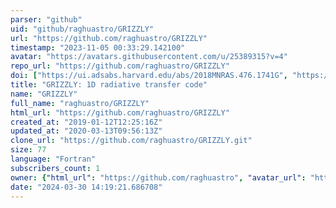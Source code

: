```yaml
---
parser: "github"
uid: "github/raghuastro/GRIZZLY"
url: "https://github.com/raghuastro/GRIZZLY"
timestamp: "2023-11-05 00:33:29.142100"
avatar: "https://avatars.githubusercontent.com/u/25389315?v=4"
repo_url: "https://github.com/raghuastro/GRIZZLY"
doi: ["https://ui.adsabs.harvard.edu/abs/2018MNRAS.476.1741G", "https://ui.adsabs.harvard.edu/abs/2023ascl.soft10012G/abstract"]
title: "GRIZZLY: 1D radiative transfer code"
name: "GRIZZLY"
full_name: "raghuastro/GRIZZLY"
html_url: "https://github.com/raghuastro/GRIZZLY"
created_at: "2019-01-12T12:25:16Z"
updated_at: "2020-03-13T09:56:13Z"
clone_url: "https://github.com/raghuastro/GRIZZLY.git"
size: 77
language: "Fortran"
subscribers_count: 1
owner: {"html_url": "https://github.com/raghuastro", "avatar_url": "https://avatars.githubusercontent.com/u/25389315?v=4", "login": "raghuastro", "type": "User"}
date: "2024-03-30 14:19:21.686708"
---
```

